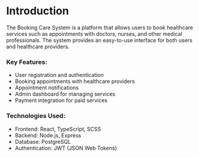 # Introduction

The Booking Care System is a platform that allows users to book healthcare services such as appointments with doctors, nurses, and other medical professionals. The system provides an easy-to-use interface for both users and healthcare providers.

### Key Features:

- User registration and authentication
- Booking appointments with healthcare providers
- Appointment notifications
- Admin dashboard for managing services
- Payment integration for paid services

### Technologies Used:

- Frontend: React, TypeScript, SCSS
- Backend: Node.js, Express
- Database: PostgreSQL
- Authentication: JWT (JSON Web Tokens)
